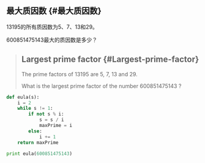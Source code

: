 ## **最大质因数** {#最大质因数}

13195的所有质因数为5、7、13和29。

600851475143最大的质因数是多少？

> ## **Largest prime factor** {#Largest-prime-factor}
>
> The prime factors of 13195 are 5, 7, 13 and 29.
>
> What is the largest prime factor of the number 600851475143 ?

```py
def eula(s):
    i = 2
    while s != 1:
        if not s % i:
            s = s / i
            maxPrime = i
        else:
            i += 1
    return maxPrime

print eula(600851475143)
```




